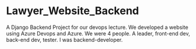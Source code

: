 # Lawyer_Website_Backend
A Django Backend Project for our devops lecture. We developed a website using Azure Devops and Azure. We were 4 people. A leader, front-end dev, back-end dev, tester. I was backend-developer.
